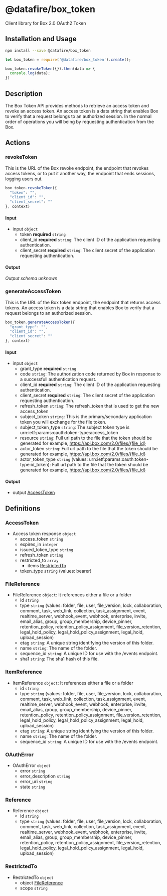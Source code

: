 # @datafire/box_token

Client library for Box 2.0 OAuth2 Token

## Installation and Usage
```bash
npm install --save @datafire/box_token
```
```js
let box_token = require('@datafire/box_token').create();

box_token.revokeToken({}).then(data => {
  console.log(data);
})
```

## Description

The Box Token API provides methods to retrieve an access token and revoke an access token. An access token is a data string that enables Box to verify that a request belongs to an authorized session. In the normal order of operations you will being by requesting authentication from the Box.

## Actions

### revokeToken
This is the URL of the Box revoke endpoint, the endpoint that revokes access tokens, or to put it another way, the endpoint that ends sessions, logging users out.


```js
box_token.revokeToken({
  "token": "",
  "client_id": "",
  "client_secret": ""
}, context)
```

#### Input
* input `object`
  * token **required** `string`
  * client_id **required** `string`: The client ID of the application requesting authentication.
  * client_secret **required** `string`: The client secret of the application requesting authentication.

#### Output
*Output schema unknown*

### generateAccessToken
This is the URL of the Box token endpoint, the endpoint that returns access tokens. An access token is a data string that enables Box to verify that a request belongs to an authorized session.


```js
box_token.generateAccessToken({
  "grant_type": "",
  "client_id": "",
  "client_secret": ""
}, context)
```

#### Input
* input `object`
  * grant_type **required** `string`
  * code `string`: The authorization code returned by Box in response to a successfull authentication request.
  * client_id **required** `string`: The client ID of the application requesting authentication.
  * client_secret **required** `string`: The client secret of the application requesting authentication.
  * refresh_token `string`: The refresh_token that is used to get the new access_token
  * subject_token `string`: This is the primary/secondary application token you will exchange for the file token.
  * subject_token_type `string`: The subject token type is urn:ietf:params:oauth:token-type:access_token
  * resource `string`: Full url path to the file that the token should be generated for example, https://api.box.com/2.0/files/{file_id}
  * actor_token `string`: Full url path to the file that the token should be generated for example, https://api.box.com/2.0/files/{file_id}
  * actor_token_type `string` (values: urn:ietf:params:oauth:token-type:id_token): Full url path to the file that the token should be generated for example, https://api.box.com/2.0/files/{file_id}

#### Output
* output [AccessToken](#accesstoken)



## Definitions

### AccessToken
* Access token response `object`
  * access_token `string`
  * expires_in `integer`
  * issued_token_type `string`
  * refresh_token `string`
  * restricted_to `array`
    * items [RestrictedTo](#restrictedto)
  * token_type `string` (values: bearer)

### FileReference
* FileReference `object`: It references either a file or a folder
  * id `string`
  * type `string` (values: folder, file, user, file_version, lock, collaboration, comment, task, web_link, collection, task_assignment, event, realtime_server, webhook_event, webhook, enterprise, invite, email_alias, group, group_membership, device_pinner, retention_policy, retention_policy_assignment, file_version_retention, legal_hold_policy, legal_hold_policy_assignment, legal_hold, upload_session)
  * etag `string`: A unique string identifying the version of this folder.
  * name `string`: The name of the folder.
  * sequence_id `string`: A unique ID for use with the /events endpoint.
  * sha1 `string`: The sha1 hash of this file.

### ItemReference
* ItemReference `object`: It references either a file or a folder
  * id `string`
  * type `string` (values: folder, file, user, file_version, lock, collaboration, comment, task, web_link, collection, task_assignment, event, realtime_server, webhook_event, webhook, enterprise, invite, email_alias, group, group_membership, device_pinner, retention_policy, retention_policy_assignment, file_version_retention, legal_hold_policy, legal_hold_policy_assignment, legal_hold, upload_session)
  * etag `string`: A unique string identifying the version of this folder.
  * name `string`: The name of the folder.
  * sequence_id `string`: A unique ID for use with the /events endpoint.

### OAuthError
* OAuthError `object`
  * error `string`
  * error_description `string`
  * error_uri `string`
  * state `string`

### Reference
* Reference `object`
  * id `string`
  * type `string` (values: folder, file, user, file_version, lock, collaboration, comment, task, web_link, collection, task_assignment, event, realtime_server, webhook_event, webhook, enterprise, invite, email_alias, group, group_membership, device_pinner, retention_policy, retention_policy_assignment, file_version_retention, legal_hold_policy, legal_hold_policy_assignment, legal_hold, upload_session)

### RestrictedTo
* RestrictedTo `object`
  * object [FileReference](#filereference)
  * scope `string`



